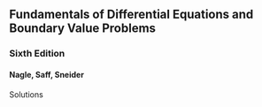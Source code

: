 ## Fundamentals of Differential Equations and Boundary Value Problems
### Sixth Edition
#### Nagle, Saff, Sneider ####
Solutions
